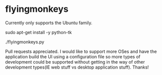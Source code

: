 flyingmonkeys
=============
Currently only supports the Ubuntu family.

sudo apt-get install -y python-tk

./flyingmonkeys.py

Pull requests appreciated. I would like to support more OSes and have the application build the UI using a configuration file so more types of development could be supported without getting in the way of other development types(IE web stuff vs desktop application stuff). Thanks!
